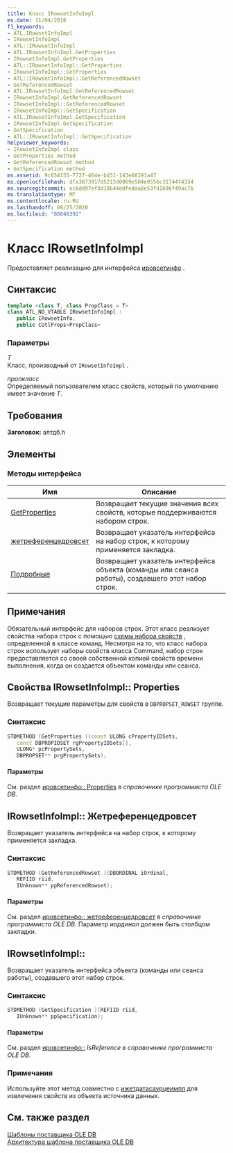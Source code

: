 ```yaml
---
title: Класс IRowsetInfoImpl
ms.date: 11/04/2016
f1_keywords:
- ATL.IRowsetInfoImpl
- IRowsetInfoImpl
- ATL::IRowsetInfoImpl
- ATL.IRowsetInfoImpl.GetProperties
- IRowsetInfoImpl.GetProperties
- ATL::IRowsetInfoImpl::GetProperties
- IRowsetInfoImpl::GetProperties
- ATL::IRowsetInfoImpl::GetReferencedRowset
- GetReferencedRowset
- ATL.IRowsetInfoImpl.GetReferencedRowset
- IRowsetInfoImpl.GetReferencedRowset
- IRowsetInfoImpl::GetReferencedRowset
- IRowsetInfoImpl::GetSpecification
- ATL.IRowsetInfoImpl.GetSpecification
- IRowsetInfoImpl.GetSpecification
- GetSpecification
- ATL::IRowsetInfoImpl::GetSpecification
helpviewer_keywords:
- IRowsetInfoImpl class
- GetProperties method
- GetReferencedRowset method
- GetSpecification method
ms.assetid: 9c654155-7727-464e-bd31-143e68391a47
ms.openlocfilehash: dfa3873917d5215d0069e504e0556c31744f4334
ms.sourcegitcommit: ec6dd97ef3d10b44e0fedaa8e53f41696f49ac7b
ms.translationtype: MT
ms.contentlocale: ru-RU
ms.lasthandoff: 08/25/2020
ms.locfileid: "88840392"
---
```

# <a name="irowsetinfoimpl-class"></a>Класс IRowsetInfoImpl

Предоставляет реализацию для интерфейса [ировсетинфо](/previous-versions/windows/desktop/ms724541(v=vs.85)) .

## <a name="syntax"></a>Синтаксис

```cpp
template <class T, class PropClass = T>
class ATL_NO_VTABLE IRowsetInfoImpl :
   public IRowsetInfo,
   public CUtlProps<PropClass>
```

### <a name="parameters"></a>Параметры

*T*<br/>
Класс, производный от `IRowsetInfoImpl` .

*пропкласс*<br/>
Определяемый пользователем класс свойств, который по умолчанию имеет значение *T*.

## <a name="requirements"></a>Требования

**Заголовок:** алтдб.h

## <a name="members"></a>Элементы

### <a name="interface-methods"></a>Методы интерфейса

| Имя | Описание |
|-|-|
|[GetProperties](#getproperties)|Возвращает текущие значения всех свойств, которые поддерживаются набором строк.|
|[жетреференцедровсет](#getreferencedrowset)|Возвращает указатель интерфейса на набор строк, к которому применяется закладка.|
|[Подробные](#getspecification)|Возвращает указатель интерфейса объекта (команды или сеанса работы), создавшего этот набор строк.|

## <a name="remarks"></a>Примечания

Обязательный интерфейс для наборов строк. Этот класс реализует свойства набора строк с помощью [схемы набора свойств](../../data/oledb/begin-propset-map.md) , определенной в классе команд. Несмотря на то, что класс набора строк использует наборы свойств класса Command, набор строк предоставляется со своей собственной копией свойств времени выполнения, когда он создается объектом команды или сеанса.

## <a name="irowsetinfoimplgetproperties"></a><a name="getproperties"></a> Свойства IRowsetInfoImpl:: Properties

Возвращает текущие параметры для свойств в `DBPROPSET_ROWSET` группе.

### <a name="syntax"></a>Синтаксис

```cpp
STDMETHOD (GetProperties )(const ULONG cPropertyIDSets,
   const DBPROPIDSET rgPropertyIDSets[],
   ULONG* pcPropertySets,
   DBPROPSET** prgPropertySets);
```

#### <a name="parameters"></a>Параметры

См. раздел [ировсетинфо:: Properties](/previous-versions/windows/desktop/ms719611(v=vs.85)) в *справочнике программиста OLE DB*.

## <a name="irowsetinfoimplgetreferencedrowset"></a><a name="getreferencedrowset"></a> IRowsetInfoImpl:: Жетреференцедровсет

Возвращает указатель интерфейса на набор строк, к которому применяется закладка.

### <a name="syntax"></a>Синтаксис

```cpp
STDMETHOD (GetReferencedRowset )(DBORDINAL iOrdinal,
   REFIID riid,
   IUnknown** ppReferencedRowset);
```

#### <a name="parameters"></a>Параметры

См. раздел [ировсетинфо:: жетреференцедровсет](/previous-versions/windows/desktop/ms721145(v=vs.85)) в *справочнике программиста OLE DB*. Параметр *иординал* должен быть столбцом закладки.

## <a name="irowsetinfoimplgetspecification"></a><a name="getspecification"></a> IRowsetInfoImpl::

Возвращает указатель интерфейса объекта (команды или сеанса работы), создавшего этот набор строк.

### <a name="syntax"></a>Синтаксис

```cpp
STDMETHOD (GetSpecification )(REFIID riid,
   IUnknown** ppSpecification);
```

#### <a name="parameters"></a>Параметры

См. раздел [ировсетинфо::](/previous-versions/windows/desktop/ms716746(v=vs.85)) *IsReference в справочнике программиста OLE DB*.

### <a name="remarks"></a>Примечания

Используйте этот метод совместно с [ижетдатасаурцеимпл](../../data/oledb/igetdatasourceimpl-class.md) для извлечения свойств из объекта источника данных.

## <a name="see-also"></a>См. также раздел

[Шаблоны поставщика OLE DB](../../data/oledb/ole-db-provider-templates-cpp.md)<br/>
[Архитектура шаблона поставщика OLE DB](../../data/oledb/ole-db-provider-template-architecture.md)
